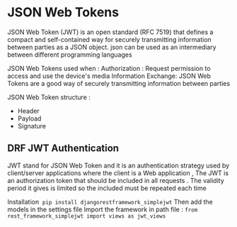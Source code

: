# JSON Web Tokens

JSON Web Token (JWT) is an open standard (RFC 7519) that defines a compact and self-contained way for securely transmitting information between parties as a JSON object.
json can be used as an intermediary between different programming languages

JSON Web Tokens  used when :
Authorization : Request permission to access and use the device's media
Information Exchange: JSON Web Tokens are a good way of securely transmitting information between parties

JSON Web Token structure  :
- Header
- Payload
- Signature

## DRF JWT Authentication

JWT stand for JSON Web Token and it is an authentication strategy used by client/server applications where the client is a Web application , The JWT is an authorization token that should be included in all requests .
The validity period it gives is limited so the included must be repeated each time

Installation 
`pip install djangorestframework_simplejwt`
Then add the models in the settings file
Import the framework in path file :
`from rest_framework_simplejwt import views as jwt_views`